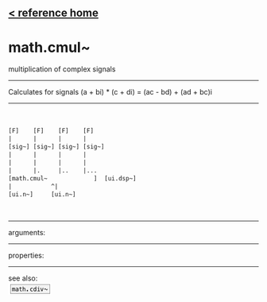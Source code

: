 [< reference home](ceammc_lib.html)
---

# math.cmul~


multiplication of complex signals

---

Calculates for signals (a + bi) * (c + di) = (ac - bd) + (ad + bc)i<br>


---


```


[F]    [F]    [F]    [F]
|      |      |      |
[sig~] [sig~] [sig~] [sig~]
|      |      |      |
|      |      |      |
|      |.     |..    |...
[math.cmul~             ]  [ui.dsp~]
|           ^|
[ui.n~]     [ui.n~]

            
```

---
arguments:


---
properties:


---
see also:<br>
[![math.cdiv~](img/object_math.cdiv~.png)](math.cdiv~.html)
